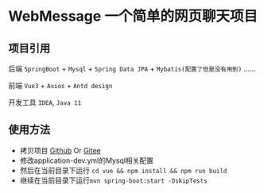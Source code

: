 # WebMessage 一个简单的网页聊天项目

## 项目引用

后端 `SpringBoot` + `Mysql` + `Spring Data JPA` + `Mybatis(配置了但是没有用到)` ......

前端 `Vue3`  + `Axios` + `Antd design`

开发工具 `IDEA`, `Java 11`

## 使用方法

* 拷贝项目 [Github](https://github.com/mitu2/webmessage) Or [Gitee](https://gitee.com/chenmoand/webmessage) 
* 修改application-dev.yml的Mysql相关配置
* 然后在当前目录下运行 `cd vue && npm install && npm run build`
* 继续在当前目录下运行`mvn spring-boot:start -DskipTests`